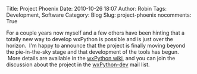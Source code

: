 Title: Project Phoenix
Date: 2010-10-26 18:07
Author: Robin
Tags: Development, Software
Category: Blog
Slug: project-phoenix
nocomments: True

For a couple years now myself and a few others have been hinting that a
totally new way to develop wxPython is possible and is just over the
horizon.  I'm happy to announce that the project is finally moving
beyond the pie-in-the-sky stage and that development of the tools has
begun.  More details are available in the [wxPython
wiki](http://wiki.wxpython.org/ProjectPhoenix), and you can join the
discussion about the project in the
[wxPython-dev](http://groups.google.com/group/wxPython-dev) mail list.

